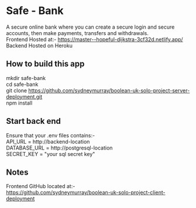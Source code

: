 # Safe - Bank 
A secure online bank where you can create a secure login and secure accounts, then make payments, transfers and withdrawals. \
Frontend Hosted at:- https://master--hopeful-dijkstra-3cf32d.netlify.app/ \
Backend Hosted on Heroku

## How to build this app
mkdir safe-bank \
cd safe-bank \
git clone https://github.com/sydneymurray/boolean-uk-solo-project-server-deployment.git \
npm install

## Start back end
Ensure that your .env files contains:- \
API_URL = http://backend-location \
DATABASE_URL = http://postgresql-location \
SECRET_KEY = "your sql secret key" 

## Notes
Frontend GitHub located at:- \
https://github.com/sydneymurray/boolean-uk-solo-project-client-deployment